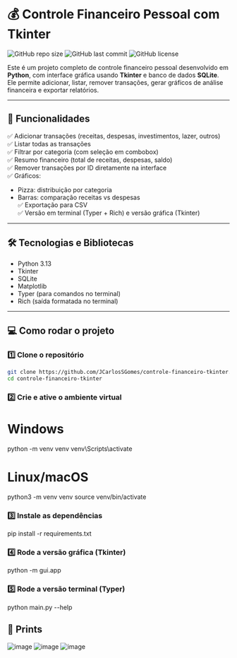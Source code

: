 # 💰 Controle Financeiro Pessoal com Tkinter

![GitHub repo size](https://img.shields.io/github/repo-size/JCarlosSGomes/controle-financeiro-tkinter)
![GitHub last commit](https://img.shields.io/github/last-commit/JCarlosSGomes/controle-financeiro-tkinter)
![GitHub license](https://img.shields.io/github/license/JCarlosSGomes/controle-financeiro-tkinter)

Este é um projeto completo de controle financeiro pessoal desenvolvido em **Python**, com interface gráfica usando **Tkinter** e banco de dados **SQLite**.  
Ele permite adicionar, listar, remover transações, gerar gráficos de análise financeira e exportar relatórios.

---

## 🚀 Funcionalidades

✅ Adicionar transações (receitas, despesas, investimentos, lazer, outros)  
✅ Listar todas as transações  
✅ Filtrar por categoria (com seleção em combobox)  
✅ Resumo financeiro (total de receitas, despesas, saldo)  
✅ Remover transações por ID diretamente na interface  
✅ Gráficos:
- Pizza: distribuição por categoria
- Barras: comparação receitas vs despesas  
✅ Exportação para CSV  
✅ Versão em terminal (Typer + Rich) e versão gráfica (Tkinter)

---

## 🛠️ Tecnologias e Bibliotecas

- Python 3.13
- Tkinter
- SQLite
- Matplotlib
- Typer (para comandos no terminal)
- Rich (saída formatada no terminal)

---

## 💻 Como rodar o projeto

### 1️⃣ Clone o repositório

```bash
git clone https://github.com/JCarlosSGomes/controle-financeiro-tkinter.git
cd controle-financeiro-tkinter
```

### 2️⃣ Crie e ative o ambiente virtual

# Windows
python -m venv venv
venv\Scripts\activate

# Linux/macOS
python3 -m venv venv
source venv/bin/activate

### 3️⃣ Instale as dependências

pip install -r requirements.txt

### 4️⃣ Rode a versão gráfica (Tkinter)

python -m gui.app

### 5️⃣ Rode a versão terminal (Typer)

python main.py --help

## 📸 Prints

![image](https://github.com/user-attachments/assets/5a3a658d-9e25-42d6-97e0-9ede8629fedf)
![image](https://github.com/user-attachments/assets/8116371e-2402-4290-af9c-bd29ed6cd0ea)
![image](https://github.com/user-attachments/assets/4b85cf5e-be7a-4c47-be85-0a7396f1723f)



